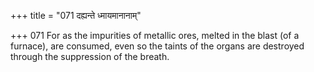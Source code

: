 +++
title = "071 दह्यन्ते ध्मायमानानाम्"

+++
071	For as the impurities of metallic ores, melted in the blast (of a furnace), are consumed, even so the taints of the organs are destroyed through the suppression of the breath.
